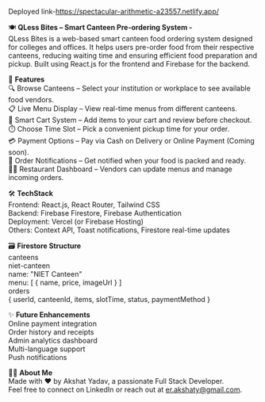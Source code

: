 Deployed link-https://spectacular-arithmetic-a23557.netlify.app/  

🍽️ **QLess Bites – Smart Canteen Pre-ordering System -**  
QLess Bites is a web-based smart canteen food ordering system designed for colleges and offices. It helps users pre-order food from their respective canteens, reducing waiting time and ensuring efficient food preparation and pickup. Built using React.js for the frontend and Firebase for the backend.



🚀 **Features**  
🔍 Browse Canteens – Select your institution or workplace to see available food vendors.  
📋 Live Menu Display – View real-time menus from different canteens.  
🛒 Smart Cart System – Add items to your cart and review before checkout.  
⏱️ Choose Time Slot – Pick a convenient pickup time for your order.  
💳 Payment Options – Pay via Cash on Delivery or Online Payment (Coming soon).  
🔔 Order Notifications – Get notified when your food is packed and ready.  
🧑‍🍳 Restaurant Dashboard – Vendors can update menus and manage incoming orders.  




🛠️ **TechStack**  
Frontend: React.js, React Router, Tailwind CSS  
Backend: Firebase Firestore, Firebase Authentication  
Deployment: Vercel (or Firebase Hosting)  
Others: Context API, Toast notifications, Firestore real-time updates  




🗃️ **Firestore Structure**  
canteens  
niet-canteen  
name: "NIET Canteen"  
menu: [ { name, price, imageUrl } ]  
orders  
{ userId, canteenId, items, slotTime, status, paymentMethod }  





✨ **Future Enhancements**  
Online payment integration  
Order history and receipts  
Admin analytics dashboard  
Multi-language support  
Push notifications  




🙋‍♂️ **About Me**  
Made with ❤️ by Akshat Yadav, a passionate Full Stack Developer.  
Feel free to connect on LinkedIn or reach out at er.akshaty@gmail.com.  

